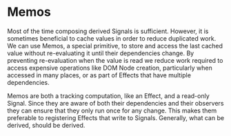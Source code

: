 # Memos

Most of the time composing derived Signals is sufficient. However, it is sometimes beneficial to cache values in order to reduce duplicated work. We can use Memos, a special primitive, to store and access the last cached value without re-evaluating it until their dependencies change. By preventing re-evaluation when the value is read we reduce work required to access expensive operations like DOM Node creation, particularly when accessed in many places, or as part of Effects that have multiple dependencies.

Memos are both a tracking computation, like an Effect, and a read-only Signal. Since they are aware of both their dependencies and their observers they can ensure that they only run once for any change. This makes them preferable to registering Effects that write to Signals. Generally, what can be derived, should be derived.

